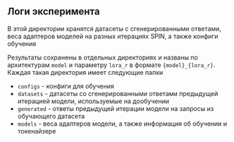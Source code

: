 ## Логи эксперимента

В этой директории хранятся датасеты с сгенерированными ответами, веса адаптеров моделей на разных итерациях SPIN, а также конфиги обучения

Результаты сохранены в отдельных директориях и названы по архитектурам `model` и параметру `lora_r` в формате `{model}_{lora_r}`. Каждая такая директория имеет следующие папки

- `configs` - конфиги для обучения 
- `datasets` - датасеты со сгенерированными ответами предыдущей итерацией модели, используемые на дообучении
- `generated` - ответы предыдущей итерации модели на запросы из обучающего датасета
- `models` - веса адаптеров модели, а также информация об обучении и токенайзере
